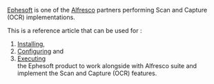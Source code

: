 [Ephesoft](http://www.ephesoft.com) is one of the [Alfresco](http://www.alfresco.com) partners performing Scan and Capture (OCR) implementations.

This is a reference article that can be used for :
1. [Installing](https://github.com/sherrymax/ephesoft/tree/master/installation-steps),
2. [Configuring](https://github.com/sherrymax/ephesoft/tree/master/configuration-steps) and 
3. [Executing](https://github.com/sherrymax/ephesoft/tree/master/execution-steps)<br/>
the Ephesoft product to work alongside with Alfresco suite and implement the Scan and Capture (OCR) features.
